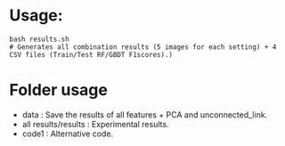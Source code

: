 # Usage:
```
bash results.sh 
# Generates all combination results (5 images for each setting) + 4 CSV files (Train/Test RF/GBDT F1scores).)
```

# Folder usage
* data : Save the results of all features + PCA and unconnected_link.
* all results/results : Experimental results.
* code1 : Alternative code.
